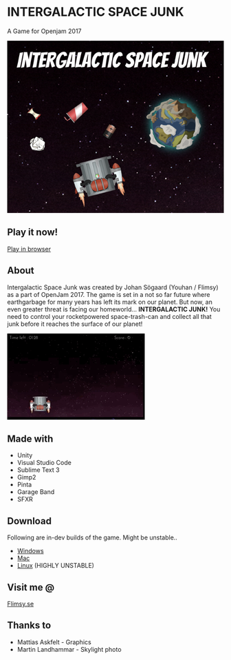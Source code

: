 # INTERGALACTIC SPACE JUNK
A Game for Openjam 2017

![IGSJ](https://github.com/youhan89/LDOpenJam17/blob/master/Releases/IGSJ_Promo.png)

## Play it now!
[Play in browser](https://flimsy.itch.io/intergalactic-space-junk) 

## About
Intergalactic Space Junk was created by Johan Sögaard (Youhan / Flimsy) as a part of OpenJam 2017. The game is set in a not so far future where earthgarbage for many years has left its mark on our planet. But now, an even greater threat is facing our homeworld... **INTERGALACTIC JUNK!** You need to control your rocketpowered space-trash-can and collect all that junk before it reaches the surface of our planet!

![IGSJGIF](https://github.com/youhan89/LDOpenJam17/blob/master/Releases/igsjgif.gif)

## Made with
* Unity 
* Visual Studio Code 
* Sublime Text 3 
* Gimp2 
* Pinta
* Garage Band
* SFXR

## Download
Following are in-dev builds of the game. Might be unstable.. 

* [Windows](https://github.com/youhan89/LDOpenJam17/raw/master/Releases/IGSJ_WIN.zip) 
* [Mac](https://github.com/youhan89/LDOpenJam17/raw/master/Releases/IGSJ_MAC.zip) 
* [Linux](https://github.com/youhan89/LDOpenJam17/raw/master/Releases/IGSJ_LINUX.zip) (HIGHLY UNSTABLE)

## Visit me @
[Flimsy.se](http://www.flimsy.se)


## Thanks to
* Mattias Askfelt - Graphics 
* Martin Landhammar - Skylight photo

